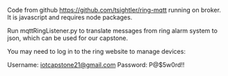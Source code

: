 Code from github https://github.com/tsightler/ring-mqtt running on broker. It is javascript and requires node packages. 

Run mqttRingListener.py to translate messages from ring alarm system to json, which can be used for our capstone. 

You may need to log in to the ring website to manage devices: 

Username: iotcapstone21@gmail.com
Password: P@$5w0rd!!
